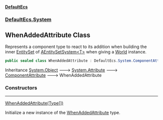 #### [DefaultEcs](DefaultEcs.md 'DefaultEcs')
### [DefaultEcs.System](DefaultEcs.md#DefaultEcs_System 'DefaultEcs.System')
## WhenAddedAttribute Class
Represents a component type to react to its addition when building the inner [EntitySet](EntitySet.md 'DefaultEcs.EntitySet') of [AEntitySetSystem&lt;T&gt;](AEntitySetSystem_T_.md 'DefaultEcs.System.AEntitySetSystem&lt;T&gt;') when giving a [World](World.md 'DefaultEcs.World') instance.  
```csharp
public sealed class WhenAddedAttribute : DefaultEcs.System.ComponentAttribute
```

Inheritance [System.Object](https://docs.microsoft.com/en-us/dotnet/api/System.Object 'System.Object') &#129106; [System.Attribute](https://docs.microsoft.com/en-us/dotnet/api/System.Attribute 'System.Attribute') &#129106; [ComponentAttribute](ComponentAttribute.md 'DefaultEcs.System.ComponentAttribute') &#129106; WhenAddedAttribute  
### Constructors

***
[WhenAddedAttribute(Type[])](WhenAddedAttribute_WhenAddedAttribute(Type__).md 'DefaultEcs.System.WhenAddedAttribute.WhenAddedAttribute(System.Type[])')

Initialize a new instance of the [WhenAddedAttribute](WhenAddedAttribute.md 'DefaultEcs.System.WhenAddedAttribute') type.  
